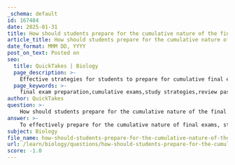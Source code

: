 ```yaml
---
_schema: default
id: 167484
date: 2025-01-31
title: How should students prepare for the cumulative nature of the final exam?
article_title: How should students prepare for the cumulative nature of the final exam?
date_format: MMM DD, YYYY
post_on_text: Posted on
seo:
  title: QuickTakes | Biology
  page_description: >-
    Effective strategies for students to prepare for cumulative final exams, including reviewing past exams, organizing study sessions, practicing problems, and utilizing educational technology.
  page_keywords: >-
    final exam preparation,cumulative exams,study strategies,review past exams,organized study plan,cumulative review,group study,educational technology,confidence building,seek feedback
author: QuickTakes
question: >-
    How should students prepare for the cumulative nature of the final exam?
answer: >-
    To effectively prepare for the cumulative nature of final exams, students should adopt a comprehensive and organized study strategy. Here are several key approaches based on the gathered information:\n\n1. **Review Past Exams**: Since cumulative exams often include concepts from previous assessments, reviewing past exams is crucial. This practice helps students familiarize themselves with the types of questions that may appear and identify areas where they need further review. Engaging with professors to discuss past exams can provide valuable insights and feedback.\n\n2. **Organize Study Sessions**: Create a structured study plan that prioritizes key topics. Break down the material into manageable sections and allocate specific times for each topic. This organized approach not only helps in managing time effectively but also reduces anxiety, allowing for better retention of information.\n\n3. **Cumulative Review**: Focus on revisiting concepts that have been covered throughout the course. This includes going over notes, textbooks, and any supplementary materials. Highlight key vocabulary and important topics to reinforce understanding.\n\n4. **Practice with Similar Problems**: Engage in exercises that mirror the types of problems encountered in previous assignments and exams. This practice can enhance problem-solving skills and build confidence in handling similar questions during the final exam.\n\n5. **Group Study**: Studying in groups can be beneficial as it allows for collaborative learning. Students can share insights, quiz each other, and clarify doubts, which can enhance understanding of complex topics.\n\n6. **Confidence Building**: Regular practice with past exams can significantly boost confidence. As students become more accustomed to the exam format and question types, they are likely to feel more prepared and less anxious.\n\n7. **Utilize Educational Technology**: If available, leverage online resources, interactive learning tools, and platforms like D2L or iClicker technology to enhance study sessions. These tools can provide additional practice and facilitate a more engaging learning experience.\n\n8. **Seek Feedback**: After reviewing past exams, students should seek feedback from professors on their performance. Understanding areas of weakness can guide further study efforts and improve test-taking strategies.\n\nBy incorporating these strategies, students can maximize their study efforts and improve their performance on cumulative final exams. This holistic approach not only prepares them for the exam but also reinforces their overall understanding of the course material.
subject: Biology
file_name: how-should-students-prepare-for-the-cumulative-nature-of-the-final-exam.md
url: /learn/biology/questions/how-should-students-prepare-for-the-cumulative-nature-of-the-final-exam
score: -1.0
---
```


&nbsp;